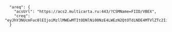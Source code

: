      "areq": {
        "acsUrl": "https://acs2.multicarta.ru:443/?CSMName=FIID/VBEX",
        "creq": "eyJhY3NUcmFuc0lEIjoiMzllMWEwMTItODNlNi00NzE4LWEzN2QtOTdiNDE4MTVlZTc2IiwidGhyZWVEU1NlcnZlclRyYW5zSUQiOiIxNGRkOGZjYS1kMWQ3LTRkZDMtYjUyMS1iODExNWJkNGIwYWUiLCJjaGFsbGVuZ2VXaW5kb3dTaXplIjoiMDUiLCJtZXNzYWdlVHlwZSI6IkNSZXEiLCJtZXNzYWdlVmVyc2lvbiI6IjIuMS4wIn0"
      }
